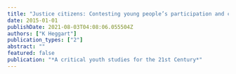 ```yaml
---
title: "Justice citizens: Contesting young people’s participation and citizenship at the start of the 21st century"
date: 2015-01-01
publishDate: 2021-08-03T04:08:06.055504Z
authors: ["K Heggart"]
publication_types: ["2"]
abstract: ""
featured: false
publication: "*A critical youth studies for the 21st Century*"
---
```


